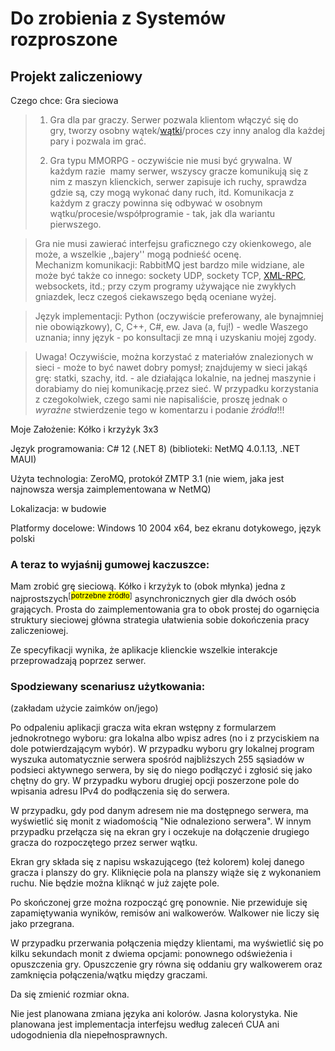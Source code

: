 # Do zrobienia z Systemów rozproszone

## Projekt zaliczeniowy

Czego chce: Gra sieciowa

> 1. Gra dla par graczy. Serwer pozwala klientom włączyć się do gry, tworzy osobny wątek/[wątki](https://e.sggw.pl/mod/folder/view.php?id=213921 "Wątki")/proces czy inny analog dla każdej pary i pozwala im grać.
> 
> 2. Gra typu MMORPG - oczywiście nie musi być grywalna. W każdym razie  mamy
>    serwer, wszyscy gracze komunikują się z nim z maszyn klienckich, serwer
>    zapisuje ich ruchy, sprawdza gdzie są, czy mogą wykonać dany ruch, itd.
>    Komunikacja z każdym z graczy powinna się odbywać w osobnym 
>    wątku/procesie/współprogramie - tak, jak dla wariantu pierwszego.

> Gra nie musi zawierać interfejsu graficznego czy okienkowego, ale może, a wszelkie ,,bajery'' mogą podnieść ocenę.  
> Mechanizm komunikacji: RabbitMQ jest bardzo mile widziane, ale może być także co innego: sockety UDP, sockety TCP, [XML-RPC](https://e.sggw.pl/mod/folder/view.php?id=213924 "XML-RPC"), websockets, itd.; przy czym programy używające nie zwykłych gniazdek, lecz czegoś ciekawszego będą oceniane wyżej.

> Język implementacji: Python (oczywiście preferowany, ale bynajmniej 
> nie obowiązkowy), C, C++, C#, ew. Java (a, fuj!) - wedle Waszego 
> uznania; inny język - po konsultacji ze mną i uzyskaniu mojej zgody.

> Uwaga!
>  Oczywiście, można korzystać z materiałów znalezionych w sieci - może to
>  być nawet dobry pomysł; znajdujemy w sieci jakąś grę: statki, szachy, 
> itd. - ale działająca lokalnie, na jednej maszynie i dorabiamy do niej 
> komunikację.przez sieć. W przypadku korzystania z czegokolwiek, czego 
> sami nie napisaliście, proszę jednak o *wyraźne* stwierdzenie tego w 
> komentarzu i podanie *źródła*!!!

Moje Założenie: Kółko i krzyżyk 3x3

Język programowania: C# 12 (.NET 8) (biblioteki: NetMQ 4.0.1.13, .NET MAUI)

Użyta technologia: ZeroMQ, protokół ZMTP 3.1 (nie wiem, jaka jest najnowsza wersja zaimplementowana w NetMQ)

Lokalizacja: w budowie

Platformy docelowe: Windows 10 2004 x64, bez ekranu dotykowego, język polski

### A teraz to wyjaśnij gumowej kaczuszce:

Mam zrobić grę sieciową. Kółko i krzyżyk to (obok młynka) jedna z najprostszych<sup>[<mark>potrzebne źródło</mark>]</sup> asynchronicznych gier dla dwóch osób grających. Prosta do zaimplementowania gra to obok prostej do ogarnięcia struktury sieciowej główna strategia ułatwienia sobie dokończenia pracy zaliczeniowej.

Ze specyfikacji wynika, że aplikacje klienckie wszelkie interakcje przeprowadzają poprzez serwer.

### Spodziewany scenariusz użytkowania:

(zakładam użycie zaimków on/jego)

Po odpaleniu aplikacji gracza wita ekran wstępny z formularzem jednokrotnego wyboru: gra lokalna albo wpisz adres (no i z przyciskiem na dole potwierdzającym wybór). W przypadku wyboru gry lokalnej program wyszuka automatycznie serwera spośród najbliższych 255 sąsiadów w podsieci aktywnego serwera, by się do niego podłączyć i zgłosić się jako chętny do gry. W przypadku wyboru drugiej opcji poszerzone pole do wpisania adresu IPv4 do podłączenia się do serwera.

W przypadku, gdy pod danym adresem nie ma dostępnego serwera, ma wyświetlić się monit z wiadomością "Nie odnaleziono serwera". W innym przypadku przełącza się na ekran gry i oczekuje na dołączenie drugiego gracza do rozpoczętego przez serwer wątku.

Ekran gry składa się z napisu wskazującego (też kolorem) kolej danego gracza i planszy do gry. Kliknięcie pola na planszy wiąże się z wykonaniem ruchu. Nie będzie można kliknąć w już zajęte pole.

Po skończonej grze można rozpocząć grę ponownie. Nie przewiduje się zapamiętywania wyników, remisów ani walkowerów. Walkower nie liczy się jako przegrana.

W przypadku przerwania połączenia między klientami, ma wyświetlić się po kilku sekundach monit z dwiema opcjami: ponownego odświeżenia i opuszczenia gry. Opuszczenie gry równa się oddaniu gry walkowerem oraz zamknięcia połączenia/wątku między graczami.

Da się zmienić rozmiar okna.

Nie jest planowana zmiana języka ani kolorów. Jasna kolorystyka. Nie planowana jest implementacja interfejsu według zaleceń CUA ani udogodnienia dla niepełnosprawnych.


